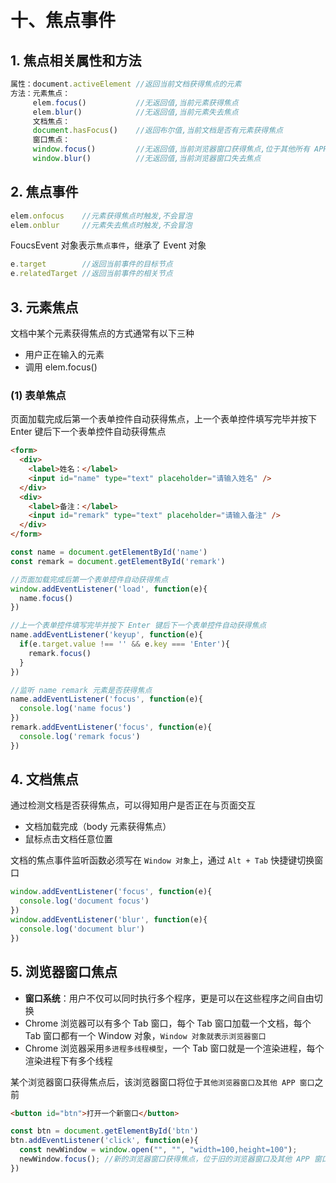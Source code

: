# 十、焦点事件

## 1. 焦点相关属性和方法

```javascript
属性：document.activeElement //返回当前文档获得焦点的元素
方法：元素焦点：
     elem.focus()           //无返回值,当前元素获得焦点
     elem.blur()            //无返回值,当前元素失去焦点
     文档焦点：
     document.hasFocus()    //返回布尔值,当前文档是否有元素获得焦点
     窗口焦点：
     window.focus()         //无返回值,当前浏览器窗口获得焦点,位于其他所有 APP 窗口之前
     window.blur()          //无返回值,当前浏览器窗口失去焦点
```

## 2. 焦点事件

```javascript
elem.onfocus    //元素获得焦点时触发,不会冒泡
elem.onblur     //元素失去焦点时触发,不会冒泡
```

FoucsEvent 对象表示`焦点事件`，继承了 Event 对象

```javascript
e.target        //返回当前事件的目标节点
e.relatedTarget //返回当前事件的相关节点
```

## 3. 元素焦点

文档中某个元素获得焦点的方式通常有以下三种

* 用户正在输入的元素
* 调用 elem.focus()

### (1) 表单焦点

页面加载完成后第一个表单控件自动获得焦点，上一个表单控件填写完毕并按下 Enter 键后下一个表单控件自动获得焦点

```html
<form>
  <div>
    <label>姓名：</label>
    <input id="name" type="text" placeholder="请输入姓名" />
  </div>
  <div>
    <label>备注：</label>
    <input id="remark" type="text" placeholder="请输入备注" />
  </div>
</form>
```

```javascript
const name = document.getElementById('name')
const remark = document.getElementById('remark')

//页面加载完成后第一个表单控件自动获得焦点
window.addEventListener('load', function(e){
  name.focus()
})

//上一个表单控件填写完毕并按下 Enter 键后下一个表单控件自动获得焦点
name.addEventListener('keyup', function(e){
  if(e.target.value !== '' && e.key === 'Enter'){
    remark.focus()
  }
})

//监听 name remark 元素是否获得焦点
name.addEventListener('focus', function(e){
  console.log('name focus')
})
remark.addEventListener('focus', function(e){
  console.log('remark focus')
})
```

## 4. 文档焦点

通过检测文档是否获得焦点，可以得知用户是否正在与页面交互

* 文档加载完成（body 元素获得焦点）
* 鼠标点击文档任意位置

文档的焦点事件监听函数必须写在 `Window 对象`上，通过 `Alt + Tab` 快捷键切换窗口

```javascript
window.addEventListener('focus', function(e){
  console.log('document focus')
})
window.addEventListener('blur', function(e){
  console.log('document blur')
})
```

## 5. 浏览器窗口焦点

* **窗口系统**：用户不仅可以同时执行多个程序，更是可以在这些程序之间自由切换
* Chrome 浏览器可以有多个 Tab 窗口，每个 Tab 窗口加载一个文档，每个 Tab 窗口都有一个 Window 对象，`Window 对象就表示浏览器窗口`
* Chrome 浏览器采用`多进程多线程模型`，一个 Tab 窗口就是一个渲染进程，每个渲染进程下有多个线程

某个浏览器窗口获得焦点后，该浏览器窗口将位于`其他浏览器窗口及其他 APP 窗口`之前

```html
<button id="btn">打开一个新窗口</button>
```

```javascript
const btn = document.getElementById('btn')
btn.addEventListener('click', function(e){
  const newWindow = window.open("", "", "width=100,height=100");      
  newWindow.focus(); //新的浏览器窗口获得焦点，位于旧的浏览器窗口及其他 APP 窗口之前
})
```
